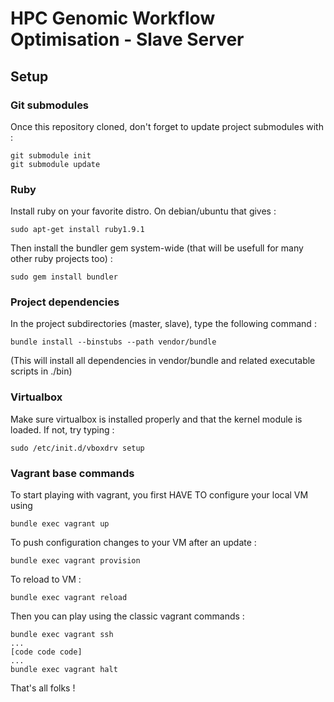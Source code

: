 HPC Genomic Workflow Optimisation - Slave Server
================================================

Setup
-----

### Git submodules

Once this repository cloned, don't forget to update project submodules with :

    git submodule init
    git submodule update


### Ruby

Install ruby on your favorite distro. On debian/ubuntu that gives :

    sudo apt-get install ruby1.9.1


Then install the bundler gem system-wide (that will be usefull for many other
ruby projects too) :

    sudo gem install bundler


### Project dependencies

In the project subdirectories (master, slave), type the following command :

    bundle install --binstubs --path vendor/bundle

(This will install all dependencies in vendor/bundle and related executable
scripts in ./bin)


### Virtualbox

Make sure virtualbox is installed properly and that the kernel module is loaded.
If not, try typing :

    sudo /etc/init.d/vboxdrv setup


### Vagrant base commands

To start playing with vagrant, you first HAVE TO configure your local VM using

    bundle exec vagrant up


To push configuration changes to your VM after an update :

    bundle exec vagrant provision


To reload to VM :

    bundle exec vagrant reload


Then you can play using the classic vagrant commands :

    bundle exec vagrant ssh
    ...
    [code code code]
    ...
    bundle exec vagrant halt


That's all folks !

